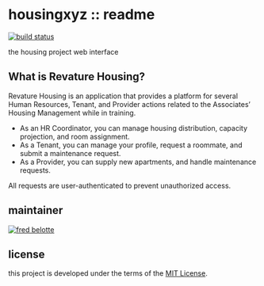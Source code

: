 # housingxyz :: readme

[![build status](https://dev.azure.com/revaturexyz/arlington/_apis/build/status/revaturexyz.housingxyz?branchName=master)](https://dev.azure.com/revaturexyz/arlington/_build/latest?definitionId=16&branchName=master)

the housing project web interface

## What is Revature Housing?
Revature Housing is an application that provides a platform for several Human Resources, Tenant, and Provider actions related to the Associates’ Housing Management while in training.

* As an HR Coordinator, you can manage housing distribution, capacity projection, and room assignment.
* As a Tenant, you can manage your profile, request a roommate, and submit a maintenance request.
* As a Provider, you can supply new apartments, and handle maintenance requests.

All requests are user-authenticated to prevent unauthorized access.

## maintainer

[![fred belotte](https://avatars1.githubusercontent.com/u/22018714?s=96&v=4)][fredbelotte-profile-url]

## license

this project is developed under the terms of the [MIT License][mit-license-url].

[fredbelotte-profile-url]: https://github.com/fredbelotte 'FRED BELOTTE'
[mit-license-url]: https://github.com/housingxyz/housingxyz/blob/master/LICENSE.txt 'MIT LICENSE'

